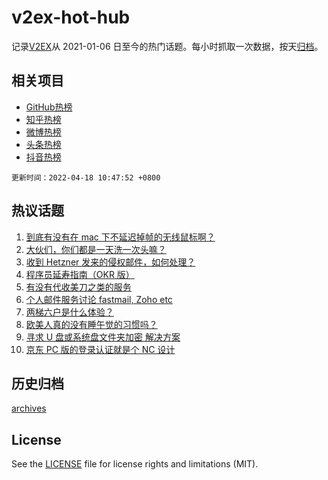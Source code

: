# v2ex-hot-hub

 记录[V2EX](https://www.v2ex.com/)从 2021-01-06 日至今的热门话题。每小时抓取一次数据，按天[归档](archives)。
 
 ## 相关项目

- [GitHub热榜](https://github.com/snaildev/github-hot-hub)
- [知乎热榜](https://github.com/snaildev/zhihu-hot-hub)
- [微博热榜](https://github.com/snaildev/weibo-hot-hub)
- [头条热榜](https://github.com/snaildev/toutiao-hot-hub)
- [抖音热榜](https://github.com/snaildev/douyin-hot-hub)


 `更新时间：2022-04-18 10:47:52 +0800`

## 热议话题

1. [到底有没有在 mac 下不延迟掉帧的无线鼠标啊？](https://www.v2ex.com/t/847445)
1. [大伙们，你们都是一天洗一次头嘛？](https://www.v2ex.com/t/847573)
1. [收到 Hetzner 发来的侵权邮件，如何处理？](https://www.v2ex.com/t/847456)
1. [程序员延寿指南（OKR 版）](https://www.v2ex.com/t/847490)
1. [有没有代收美刀之类的服务](https://www.v2ex.com/t/847495)
1. [个人邮件服务讨论 fastmail, Zoho etc](https://www.v2ex.com/t/847503)
1. [两梯六户是什么体验？](https://www.v2ex.com/t/847572)
1. [欧美人真的没有睡午觉的习惯吗？](https://www.v2ex.com/t/847561)
1. [寻求 U 盘或系统盘文件夹加密 解决方案](https://www.v2ex.com/t/847500)
1. [京东 PC 版的登录认证就是个 NC 设计](https://www.v2ex.com/t/847455)

## 历史归档

[archives](archives)

## License

See the [LICENSE](LICENSE) file for license rights and limitations (MIT).
